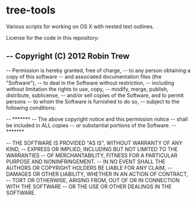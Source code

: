 tree-tools
==========

Various scripts for working on OS X with nested text outlines.

License for the code in this repository:

-- Copyright (C) 2012 Robin Trew
--

-- Permission is hereby granted, free of charge, 
-- to any person obtaining a copy of this software 
-- and associated documentation files (the "Software"), 
-- to deal in the Software without restriction, 
-- including without limitation the rights to use, copy, 
-- modify, merge, publish, distribute, sublicense, 
-- and/or sell copies of the Software, and to permit persons 
-- to whom the Software is furnished to do so, 
-- subject to the following conditions:

-- *******
-- The above copyright notice and this permission notice 
-- shall be included in ALL copies 
-- or substantial portions of the Software.
-- *******

-- THE SOFTWARE IS PROVIDED "AS IS", WITHOUT WARRANTY OF ANY KIND, 
-- EXPRESS OR IMPLIED, INCLUDING BUT NOT LIMITED TO THE WARRANTIES 
-- OF MERCHANTABILITY, FITNESS FOR A PARTICULAR PURPOSE AND NONINFRINGEMENT. 
-- IN NO EVENT SHALL THE AUTHORS OR COPYRIGHT HOLDERS BE LIABLE FOR ANY CLAIM, 
-- DAMAGES OR OTHER LIABILITY, WHETHER IN AN ACTION OF CONTRACT, 
-- TORT OR OTHERWISE, ARISING FROM, OUT OF OR IN CONNECTION WITH THE SOFTWARE 
-- OR THE USE OR OTHER DEALINGS IN THE SOFTWARE.
